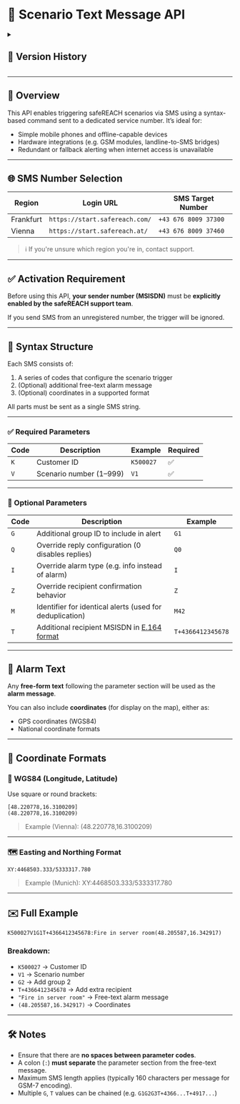 # 📲 Scenario Text Message API

<details>
	<summary><h2>🧩 Version History</h2></summary>


| Version | Date | Changes |
| --- | --- | --- |
| v1.0 | 2021-09-27 | Initial draft |
| v1.1 | 2025-08-08 | Reworked structure and fixed some wordings. |

</details>

---

## 📘 Overview

This API enables triggering safeREACH scenarios via SMS using a syntax-based command sent to a dedicated service number. It’s ideal for:

- Simple mobile phones and offline-capable devices
- Hardware integrations (e.g. GSM modules, landline-to-SMS bridges)
- Redundant or fallback alerting when internet access is unavailable

---

## 🌐 SMS Number Selection

| Region | Login URL | SMS Target Number |
| --- | --- | --- |
| Frankfurt | `https://start.safereach.com/` | `+43 676 8009 37300` |
| Vienna | `https://start.safereach.at/` | `+43 676 8009 37460` |

> ℹ️ If you're unsure which region you're in, contact support.
> 

---

## ✅ Activation Requirement

Before using this API, **your sender number (MSISDN)** must be **explicitly enabled by the safeREACH support team**.

If you send SMS from an unregistered number, the trigger will be ignored.

---

## 🔑 Syntax Structure

Each SMS consists of:

1. A series of codes that configure the scenario trigger
2. (Optional) additional free-text alarm message
3. (Optional) coordinates in a supported format

All parts must be sent as a single SMS string.

---

### ✅ Required Parameters

| Code | Description | Example | Required |
| --- | --- | --- | --- |
| `K` | Customer ID | `K500027` | ✅ |
| `V` | Scenario number (1–999) | `V1` | ✅ |

---

### 🧩 Optional Parameters

| Code | Description | Example |
| --- | --- | --- |
| `G` | Additional group ID to include in alert | `G1` |
| `Q` | Override reply configuration (0 disables replies) | `Q0` |
| `I` | Override alarm type (e.g. info instead of alarm) | `I` |
| `Z` | Override recipient confirmation behavior | `Z` |
| `M` | Identifier for identical alerts (used for deduplication) | `M42` |
| `T` | Additional recipient MSISDN in [E.164 format](https://en.wikipedia.org/wiki/E.164) | `T+4366412345678` |

---

## 💬 Alarm Text

Any **free-form text** following the parameter section will be used as the **alarm message**.

You can also include **coordinates** (for display on the map), either as:

- GPS coordinates (WGS84)
- National coordinate formats

---

## 📍 Coordinate Formats

### 🧭 WGS84 (Longitude, Latitude)

Use square or round brackets:

```text
[48.220778,16.3100209]
(48.220778,16.3100209)
```

> Example (Vienna): (48.220778,16.3100209)
> 

---

### 🗺️ Easting and Northing Format

```text
XY:4468503.333/5333317.780
```

> Example (Munich): XY:4468503.333/5333317.780
> 

---

## ✉️ Full Example

```text
K500027V1G1T+4366412345678:Fire in server room(48.205587,16.342917)
```

### Breakdown:

- `K500027` → Customer ID
- `V1` → Scenario number
- `G2` → Add group 2
- `T+4366412345678` → Add extra recipient
- `"Fire in server room"` → Free-text alarm message
- `(48.205587,16.342917)` → Coordinates

---

## 🛠️ Notes

- Ensure that there are **no spaces between parameter codes**.
- A colon (`:`) **must separate** the parameter section from the free-text message.
- Maximum SMS length applies (typically 160 characters per message for GSM-7 encoding).
- Multiple `G`, `T` values can be chained (e.g. `G1G2G3T+4366...T+4917...`)
